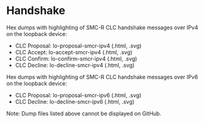 # Handshake

Hex dumps with highlighting of SMC-R CLC handshake messages over IPv4 on the
loopback device:
* CLC Proposal: lo-proposal-smcr-ipv4 (.html, .svg)
* CLC Accept: lo-accept-smcr-ipv4 (.html, .svg)
* CLC Confirm: lo-confirm-smcr-ipv4 (.html, .svg)
* CLC Decline: lo-decline-smcr-ipv4 (.html, .svg)

Hex dumps with highlighting of SMC-R CLC handshake messages over IPv6 on the
loopback device:
* CLC Proposal: lo-proposal-smcr-ipv6 (.html, .svg)
* CLC Decline: lo-decline-smcr-ipv6 (.html, .svg)

Note: Dump files listed above cannot be displayed on GitHub.
